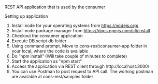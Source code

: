REST API application that is used by the consumer

Setting up application

1. Install node for your operating systems from https://nodejs.org/
2. Install node package manager from https://docs.npmjs.com/cli/install
3. Checkout the consumer application
4. Execute DB script db folder
5. Using command prompt, Move to cons-rest\consumer-app folder in your local, where the code is available
6. Do "npm install" (Will take couple of minutes to complete)
7. Start the application as "npm start"
8. Access the application via REST client through http://localhost:3000/
9. You can use Postman to post request to API call. The working postman are available at cons-rest/samples folder 
